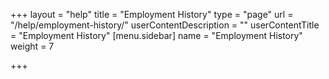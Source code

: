 +++
layout = "help"
title = "Employment History"
type = "page"
url = "/help/employment-history/"
userContentDescription = ""
userContentTitle = "Employment History"
[menu.sidebar]
name = "Employment History"
weight = 7

+++
